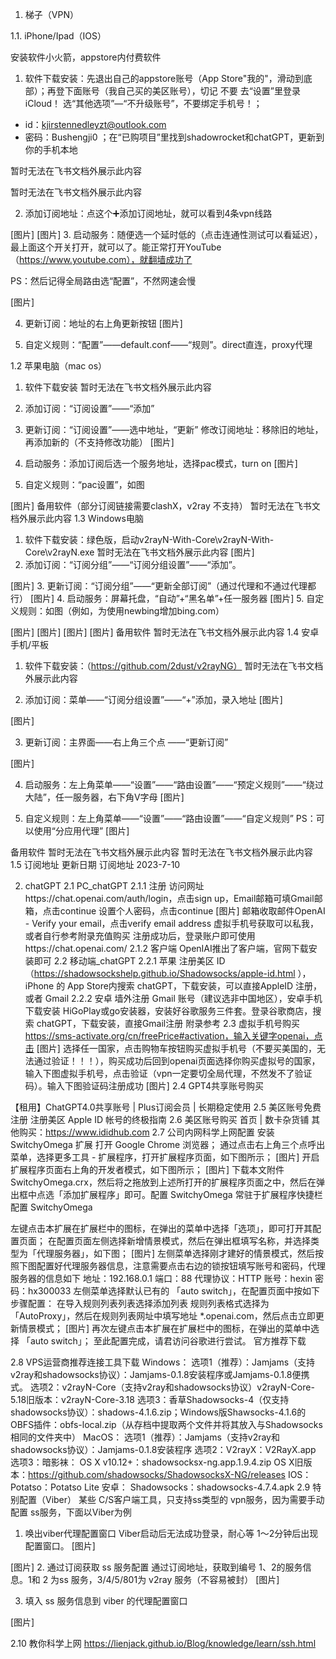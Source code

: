 
1. 梯子（VPN）

1.1.  iPhone/Ipad（IOS）

安装软件小火箭，appstore内付费软件

1. 软件下载安装：先退出自己的appstore账号（App Store"我的"，滑动到底部）；再登下面账号（我自己买的美区账号），切记 不要 去“设置”里登录iCloud！ 选“其他选项”—“不升级账号”，不要绑定手机号！；
- id：kjirstennedleyzt@outlook.com
- 密码：Bushengji0
；在“已购项目”里找到shadowrocket和chatGPT，更新到你的手机本地

暂时无法在飞书文档外展示此内容

暂时无法在飞书文档外展示此内容

2. 添加订阅地址：点这个➕添加订阅地址，就可以看到4条vpn线路

[图片]
[图片]
3. 启动服务：随便选一个延时低的（点击连通性测试可以看延迟），最上面这个开关打开，就可以了。能正常打开YouTube（https://www.youtube.com），就翻墙成功了

PS：然后记得全局路由选“配置”，不然网速会慢

[图片]

4. 更新订阅：地址的右上角更新按钮
[图片]

5. 自定义规则：“配置”——default.conf——“规则”。direct直连，proxy代理


1.2 苹果电脑（mac os）
1. 软件下载安装
暂时无法在飞书文档外展示此内容

2. 添加订阅：“订阅设置”——“添加”

3. 更新订阅：“订阅设置”——选中地址，“更新”
      修改订阅地址：移除旧的地址，再添加新的（不支持修改功能）
[图片]
4. 启动服务：添加订阅后选一个服务地址，选择pac模式，turn on
[图片]
5. 自定义规则：“pac设置”，如图

[图片]
备用软件（部分订阅链接需要clashX，v2ray 不支持）
暂时无法在飞书文档外展示此内容
1.3 Windows电脑
1. 软件下载安装：绿色版，启动v2rayN-With-Core\v2rayN-With-Core\v2rayN.exe
暂时无法在飞书文档外展示此内容
[图片]
2. 添加订阅：“订阅分组”——“订阅分组设置”——“添加”。

[图片]
3. 更新订阅：“订阅分组”——“更新全部订阅”（通过代理和不通过代理都行）
[图片]
4. 启动服务：屏幕托盘，“自动”+“黑名单”+任一服务器
[图片]
5. 自定义规则：如图（例如，为使用newbing增加bing.com）

[图片]
[图片]
[图片]
[图片]
备用软件
暂时无法在飞书文档外展示此内容
1.4 安卓手机/平板
1. 软件下载安装：（https://github.com/2dust/v2rayNG）
暂时无法在飞书文档外展示此内容


2. 添加订阅：菜单——“订阅分组设置”——“+”添加，录入地址
[图片]

[图片]

3. 更新订阅：主界面——右上角三个点 ——“更新订阅”

[图片]


4. 启动服务：左上角菜单——“设置”——“路由设置”——“预定义规则”——“绕过大陆”，任一服务器，右下角V字母
[图片]

5. 自定义规则：左上角菜单——“设置”——“路由设置”——“自定义规则”
     PS：可以使用“分应用代理”
[图片]

备用软件
暂时无法在飞书文档外展示此内容
暂时无法在飞书文档外展示此内容
1.5 订阅地址
更新日期
订阅地址
2023-7-10


2. chatGPT
2.1 PC_chatGPT
2.1.1 注册
访问网址https://chat.openai.com/auth/login，点击sign up，Email邮箱可填Gmail邮箱，点击continue
设置个人密码，点击continue
[图片]
邮箱收取邮件OpenAI - Verify your email，点击verify email address
虚拟手机号获取可以私我，或者自行参考附录充值购买
注册成功后，登录账户即可使用https://chat.openai.com/
2.1.2 客户端
OpenIAI推出了客户端，官网下载安装即可
2.2 移动端_chatGPT
2.2.1 苹果
注册美区 ID（https://shadowsockshelp.github.io/Shadowsocks/apple-id.html ），iPhone 的 App Store内搜索 chatGPT，下载安装，可以直接AppleID 注册，或者 Gmail
2.2.2 安卓
墙外注册 Gmail 账号（建议选非中国地区），安卓手机下载安装  HiGoPlay或go安装器，安装好谷歌服务三件套。登录谷歌商店，搜索 chatGPT，下载安装，直接Gmail注册
附录参考
2.3 虚拟手机号购买
https://sms-activate.org/cn/freePrice#activation，输入关键字openai，点击
[图片]
选择任一国家，点击购物车按钮购买虚拟手机号（不要买美国的，无法通过验证！！！），购买成功后回到openai页面选择你购买虚拟号的国家，输入下图虚拟手机号，点击验证（vpn一定要切全局代理，不然发不了验证码）。输入下图验证码注册成功
[图片]
2.4 GPT4共享账号购买

【租用】ChatGPT4.0共享账号 | Plus订阅会员 | 长期稳定使用
2.5 美区账号免费注册
注册美区 Apple ID 帐号的终极指南
2.6 美区账号购买
首页 | 数卡杂货铺
其他购买：https://www.ididhub.com
2.7 公司内网科学上网配置
安装 SwitchyOmega 扩展
打开 Google Chrome 浏览器；
通过点击右上角三个点呼出菜单，选择更多工具 - 扩展程序，打开扩展程序页面，如下图所示；
[图片]
开启扩展程序页面右上角的开发者模式，如下图所示；
[图片]
下载本文附件 SwitchyOmega.crx，然后将之拖放到上述所打开的扩展程序页面之中，然后在弹出框中点选「添加扩展程序」即可。配置 SwitchyOmega 常驻于扩展程序快捷栏
配置 SwitchyOmega

左键点击本扩展在扩展栏中的图标，在弹出的菜单中选择「选项」，即可打开其配置页面；
在配置页面左侧选择新增情景模式，然后在弹出框填写名称，并选择类型为「代理服务器」，如下图；
[图片]
左侧菜单选择刚才建好的情景模式，然后按照下图配置好代理服务器信息，注意需要点击右边的锁按钮填写账号和密码，代理服务器的信息如下
地址：192.168.0.1
端口：88
代理协议：HTTP
账号：hexin
密码：hx300033
左侧菜单选择默认已有的 「auto switch」，在配置页面中按如下步骤配置：
  在导入规则列表列表选择添加列表
  规则列表格式选择为「AutoProxy」，然后在规则列表网址中填写地址 *.openai.com，然后点击立即更新情景模式；
[图片]
  再次左键点击本扩展在扩展栏中的图标，在弹出的菜单中选择 「auto switch」；
至此配置完成，请君访问谷歌进行尝试。
官方推荐下载

2.8 VPS运营商推荐连接工具下载
Windows：
选项1（推荐）：Jamjams（支持v2ray和shadowsocks协议）：Jamjams-0.1.8安装程序或Jamjams-0.1.8便携式。
选项2：v2rayN-Core（支持v2ray和shadowsocks协议）v2rayN-Core-5.18旧版本：v2rayN-Core-3.18
选项3：香草Shadowsocks-4（仅支持shadowsocks协议）：shadows-4.1.6.zip；Windows版Shawsocks-4.1.6的OBFS插件：obfs-local.zip（从存档中提取两个文件并将其放入与Shadowsocks相同的文件夹中）
MacOS：
选项1（推荐）：Jamjams（支持v2ray和shadowsocks协议）：Jamjams-0.1.8安装程序
选项2：V2rayX：V2RayX.app
选项3：暗影袜：
OS X v10.12+：shadowsocksx-ng.app.1.9.4.zip
OS X旧版本：https://github.com/shadowsocks/ShadowsocksX-NG/releases
IOS：
Potatso：Potatso Lite
安卓：
Shadowsocks：shadowsocks-4.7.4.apk
2.9 特别配置（Viber）
某些 C/S客户端工具，只支持ss类型的 vpn服务，因为需要手动配置 ss服务，下面以Viber为例

1. 唤出viber代理配置窗口
Viber启动后无法成功登录，耐心等 1～2分钟后出现配置窗口。
[图片]

[图片]
2. 通过订阅获取 ss 服务配置
通过订阅地址，获取到编号 1、2的服务信息。1和 2 为ss 服务，3/4/5/801为 v2ray 服务（不容易被封）
[图片]


3. 填入 ss 服务信息到 viber 的代理配置窗口

[图片]

2.10 教你科学上网
https://lienjack.github.io/Blog/knowledge/learn/ssh.html
